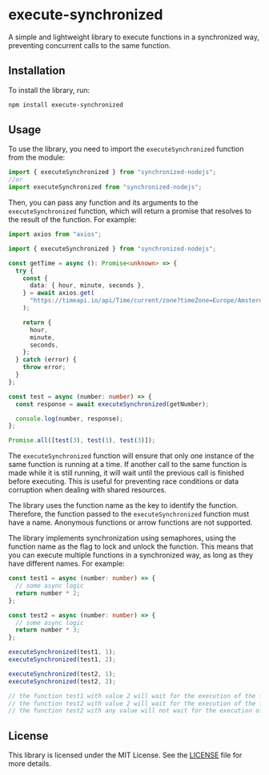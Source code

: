 # execute-synchronized

A simple and lightweight library to execute functions in a synchronized way, preventing concurrent calls to the same function.

## Installation

To install the library, run:

```bash
npm install execute-synchronized
```

## Usage

To use the library, you need to import the `executeSynchronized` function from the module:

```typescript
import { executeSynchronized } from "synchronized-nodejs";
//or
import executeSynchronized from "synchronized-nodejs";
```

Then, you can pass any function and its arguments to the `executeSynchronized` function, which will return a promise that resolves to the result of the function. For example:

```typescript
import axios from "axios";

import { executeSynchronized } from "synchronized-nodejs";

const getTime = async (): Promise<unknown> => {
  try {
    const {
      data: { hour, minute, seconds },
    } = await axios.get(
      "https://timeapi.io/api/Time/current/zone?timeZone=Europe/Amsterdam"
    );

    return {
      hour,
      minute,
      seconds,
    };
  } catch (error) {
    throw error;
  }
};

const test = async (number: number) => {
  const response = await executeSynchronized(getNumber);

  console.log(number, response);
};

Promise.all([test(3), test(1), test(3)]);
```

The `executeSynchronized` function will ensure that only one instance of the same function is running at a time. If another call to the same function is made while it is still running, it will wait until the previous call is finished before executing. This is useful for preventing race conditions or data corruption when dealing with shared resources.

The library uses the function name as the key to identify the function. Therefore, the function passed to the `executeSynchronized` function must have a name. Anonymous functions or arrow functions are not supported.

The library implements synchronization using semaphores, using the function name as the flag to lock and unlock the function. This means that you can execute multiple functions in a synchronized way, as long as they have different names. For example:

```typescript
const test1 = async (number: number) => {
  // some async logic
  return number * 2;
};

const test2 = async (number: number) => {
  // some async logic
  return number * 3;
};

executeSynchronized(test1, 1);
executeSynchronized(test1, 2);

executeSynchronized(test2, 1);
executeSynchronized(test2, 2);

// the function test1 with value 2 will wait for the execution of the function test1 with value 1 to finish
// the function test2 with value 2 will wait for the execution of the function test2 with value 1 to finish
// the function test2 with any value will not wait for the execution of the function test1 with any value
```

## License

This library is licensed under the MIT License. See the [LICENSE](https://github.com/AlecsFarias/synchronized-nodejs/blob/main/LICENSE) file for more details.
